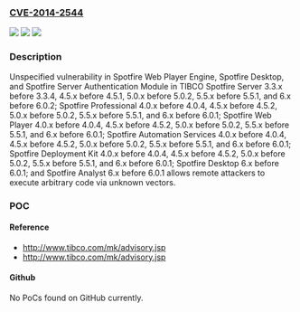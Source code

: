 ### [CVE-2014-2544](https://cve.mitre.org/cgi-bin/cvename.cgi?name=CVE-2014-2544)
![](https://img.shields.io/static/v1?label=Product&message=n%2Fa&color=blue)
![](https://img.shields.io/static/v1?label=Version&message=n%2Fa&color=blue)
![](https://img.shields.io/static/v1?label=Vulnerability&message=n%2Fa&color=brighgreen)

### Description

Unspecified vulnerability in Spotfire Web Player Engine, Spotfire Desktop, and Spotfire Server Authentication Module in TIBCO Spotfire Server 3.3.x before 3.3.4, 4.5.x before 4.5.1, 5.0.x before 5.0.2, 5.5.x before 5.5.1, and 6.x before 6.0.2; Spotfire Professional 4.0.x before 4.0.4, 4.5.x before 4.5.2, 5.0.x before 5.0.2, 5.5.x before 5.5.1, and 6.x before 6.0.1; Spotfire Web Player 4.0.x before 4.0.4, 4.5.x before 4.5.2, 5.0.x before 5.0.2, 5.5.x before 5.5.1, and 6.x before 6.0.1; Spotfire Automation Services 4.0.x before 4.0.4, 4.5.x before 4.5.2, 5.0.x before 5.0.2, 5.5.x before 5.5.1, and 6.x before 6.0.1; Spotfire Deployment Kit 4.0.x before 4.0.4, 4.5.x before 4.5.2, 5.0.x before 5.0.2, 5.5.x before 5.5.1, and 6.x before 6.0.1; Spotfire Desktop 6.x before 6.0.1; and Spotfire Analyst 6.x before 6.0.1 allows remote attackers to execute arbitrary code via unknown vectors.

### POC

#### Reference
- http://www.tibco.com/mk/advisory.jsp
- http://www.tibco.com/mk/advisory.jsp

#### Github
No PoCs found on GitHub currently.


